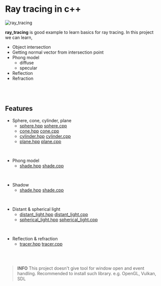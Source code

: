 # Ray tracing in c++

![ray_tracing](https://www.dropbox.com/s/t0oci4oelv5fmou/ray_tracing.png?raw=1)

**ray_tracing** is good example to learn basics for ray tracing. In this project we can learn,

- Object intersection
- Getting normal vector from intersection point
- Phong model
	- diffuse
	- specular
- Reflection
- Refraction

<br><br>

## Features

- Sphere, cone, cylinder, plane
	- [sphere.hpp](includes/sphere.hpp) [sphere.cpp](srcs/object/sphere.hpp)
	- [cone.hpp](includes/cone.hpp) [cone.cpp](srcs/object/cone.hpp)
	- [cylinder.hpp](includes/cylinder.hpp) [cylinder.cpp](srcs/object/cylinder.hpp)
	- [plane.hpp](includes/plane.hpp) [plane.cpp](srcs/object/plane.hpp)

<br>

- Phong model
	- [shade.hpp](includes/shade.hpp) [shade.cpp](srcs/shade/shade.hpp)

<br>

- Shadow
	- [shade.hpp](includes/shade.hpp) [shade.cpp](srcs/shade/shade.hpp)

<br>

- Distant & spherical light
	- [distant_light.hpp](includes/distant_light.hpp) [distant_light.cpp](srcs/light/distant_light.hpp)
	- [spherical_light.hpp](includes/spherical_light.hpp) [spherical_light.cpp](srcs/light/spherical_light.hpp)

<br>

- Reflection & refraction
	- [tracer.hpp](includes/tracer.hpp) [tracer.cpp](srcs/trace/tracer.hpp)

<br><br>

> **INFO** This project doesn't give tool for window open and event handling. Recommended to install such library.
e.g. OpenGL, Vulkan, SDL

